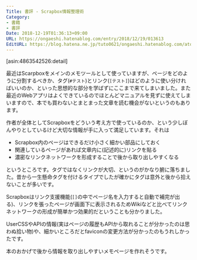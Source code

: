 ```yaml
---
Title: 書評 - Scrapbox情報整理術
Category:
- 書籍
- 書評
Date: 2018-12-19T01:36:13+09:00
URL: https://ongaeshi.hatenablog.com/entry/2018/12/19/013613
EditURL: https://blog.hatena.ne.jp/tuto0621/ongaeshi.hatenablog.com/atom/entry/10257846132686931724
---
```


[asin:4863542526:detail]

最近はScarpboxをメインのメモツールとして使っていますが、ページをどのように分割するべきか、タグ(`#テスト`)とリンク(`[テスト]`)はどのように使い分ければいいのか、といった思想的な部分を学ばずにここまで来てしまいました。また最近のWebアプリはよくできているのでほとんどマニュアルを見ずに使えてしまいますので、本でも買わないとまとまった文章を読む機会がないというのもあります。

作者が全体としてScrapboxをどういう考え方で使っているのか、という少しぼんやりとしているけど大切な情報が手に入って満足しています。それは

- Scrapbox内のページはできるだけ小さく細かい部品にしておく
- 関連しているページがあれば文章内に(記述的に)リンクを貼る
- 濃密なリンクネットワークを形成することで後から取り出しやすくなる

というところです。タグではなくリンクが大切、というのがかなり腑に落ちました。昔から一生懸命タグを付けるタイプでしたが確かにタグは意外と後から拾えないことが多いです。

Scrapboxはリンク支援機能(`[]`の中でページ名を入力すると自動で補完が出る)、リンクを張ったページが画面下に表示されるためWikiなどと比べてリンクネットワークの形成が簡単かつ効果的だということも分かりました。

UserCSSやAPIの情報(実はページの履歴もAPIから取れることが分かったのは思わぬ拾い物)や、細かいところだとfaviconの変更方法が分かったのもうれしかったです。

本のおかげで後から情報を取り出しやすいメモページを作れそうです。
